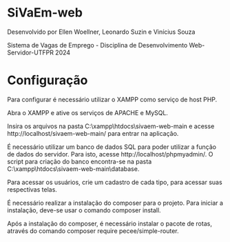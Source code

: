 # SiVaEm-web

Desenvolvido por Ellen Woellner, Leonardo Suzin e Vinícius Souza

Sistema de Vagas de Emprego - Disciplina de Desenvolvimento Web-Servidor-UTFPR 2024

# Configuração

Para configurar é necessário utilizar o XAMPP como serviço de host PHP.

Abra o XAMPP e ative os serviços de APACHE e MySQL.

Insira os arquivos na pasta C:\xampp\htdocs\sivaem-web-main e acesse http://localhost/sivaem-web-main/ para entrar na aplicação.

É necessário utilizar um banco de dados SQL para poder utilizar a função de dados do servidor. Para isto, acesse http://localhost/phpmyadmin/. O script para criação do banco encontra-se na pasta C:\xampp\htdocs\sivaem-web-main\database.

Para acessar os usuários, crie um cadastro de cada tipo, para acessar suas respectivas telas.

É necessário realizar a instalação do composer para o projeto. Para iniciar a instalação, deve-se usar o comando composer install.

Após a instalação do composer, é necessário instalar o pacote de rotas, através do comando composer require pecee/simple-router.


#